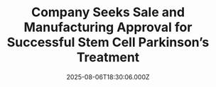 ---
title: "Company Seeks Sale and Manufacturing Approval for Successful Stem Cell Parkinson’s Treatment"
date: 2025-08-06T18:30:06.000Z
category: Human Kindness
externalLink: "https://www.goodnewsnetwork.org/company-seeks-sale-and-manufacturing-approval-for-successful-stem-cell-parkinsons-treatment/"
image: ""
excerpt: "For 10 million worldwide patients with Parkinson’s disease, news out of Japan that a large pharmaceutical corporation is seeking approval for a new stem cell-based treatment should be hugely encouraging. Following a successful clinical trial in which seniors between 50 and 59 years of age received injections of induced pluripotent stem cells (iPS) and saw […] The post Company Seeks…"
---